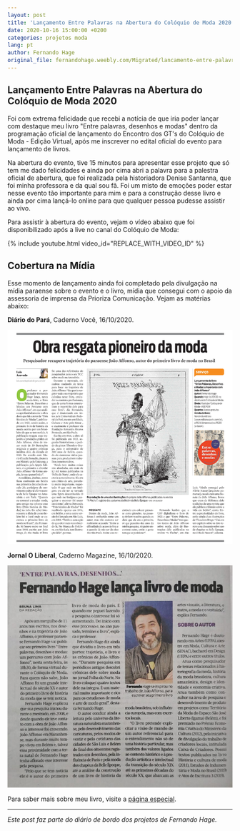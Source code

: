 ```yaml
---
layout: post
title: 'Lançamento Entre Palavras na Abertura do Colóquio de Moda 2020'
date: 2020-10-16 15:00:00 +0200
categories: projetos moda
lang: pt
author: Fernando Hage
original_file: fernandohage.weebly.com/Migrated/lancamento-entre-palavras-na-abertura-do-coloquio-de-moda-2020.html
---
```


## Lançamento Entre Palavras na Abertura do Colóquio de Moda 2020

Foi com extrema felicidade que recebi a notícia de que iria poder lançar com destaque meu livro "Entre palavras, desenhos e modas" dentro da programação oficial de lançamento do Encontro dos GT's do Colóquio de Moda - Edição Virtual, após me inscrever no edital oficial do evento para lançamento de livros.

Na abertura do evento, tive 15 minutos para apresentar esse projeto que só tem me dado felicidades e ainda por cima abri a palavra para a palestra oficial de abertura, que foi realizada pela historiadora Denise Santanna, que foi minha professora e da qual sou fã. Foi um misto de emoções poder estar nesse evento tão importante para mim e para a construção desse livro e ainda por cima lançá-lo online para que qualquer pessoa pudesse assistir ao vivo.

Para assistir à abertura do evento, vejam o vídeo abaixo que foi disponibilizado após a live no canal do Colóquio de Moda:

{% include youtube.html video_id="REPLACE_WITH_VIDEO_ID" %}

## Cobertura na Mídia

Esse momento de lançamento ainda foi completado pela divulgação na mídia paraense sobre o evento e o livro, mídia que consegui com o apoio da assessoria de imprensa da Prioriza Comunicação. Vejam as matérias abaixo:

**Diário do Pará**, Caderno Você, 16/10/2020.

![Matéria no Diário do Pará](/assets/images/diario-para-lancamento-entre-palavras.png)

**Jornal O Liberal**, Caderno Magazine, 16/10/2020.

![Matéria no O Liberal](/assets/images/o-liberal-lancamento-entre-palavras.jpg)

Para saber mais sobre meu livro, visite a [página especial](/pt/meu-livro-entre-palavras-desenhos-e-modas).

---

*Este post faz parte do diário de bordo dos projetos de Fernando Hage.*
